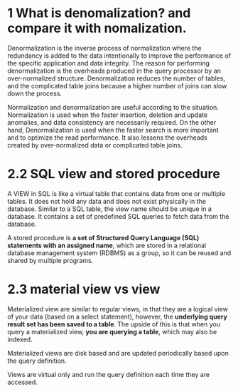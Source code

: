 # 1 What is denomalization? and compare it with nomalization.
  Denormalization is the inverse process of normalization where the redundancy is added to the data intentionally to improve the performance of the specific application and data integrity. The reason for performing denormalization is the overheads produced in the query processor by an over-normalized structure. Denormalization reduces the number of tables, and the complicated table joins because a higher number of joins can slow down the process.

  Normalization and denormalization are useful according to the situation. Normalization is used when the faster insertion, deletion and update anomalies, and data consistency are necessarily required. On the other hand, Denormalization is used when the faster search is more important and to optimize the read performance. It also lessens the overheads created by over-normalized data or complicated table joins.

# 2.2 SQL view and stored procedure

A VIEW in SQL is like a virtual table that contains data from one or multiple tables. It does not hold any data and does not exist physically in the database. Similar to a SQL table, the view name should be unique in a database. It contains a set of predefined SQL queries to fetch data from the database.

A stored procedure is **a set of Structured Query Language (SQL) statements with an assigned name**, which are stored in a relational database management system (RDBMS) as a group, so it can be reused and shared by multiple programs.



# 2.3 material view vs view

Materialized view are similar to regular views, in that they are a logical view of your data (based on a select statement), however, the **underlying query result set has been saved to a table**. The upside of this is that when you query a materialized view, **you are querying a table**, which may also be indexed.

Materialized views are disk based and are updated periodically based upon the query definition.

Views are virtual only and run the query definition each time they are accessed.
